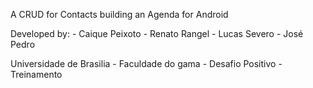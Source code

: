 A CRUD for Contacts building an Agenda for Android

Developed by:
	- Caique Peixoto
	- Renato Rangel
	- Lucas Severo
	- José Pedro

Universidade de Brasilia - Faculdade do gama - Desafio Positivo - Treinamento
